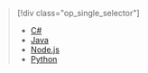 > [!div class="op_single_selector"]
> * [C#](../articles/iot-hub/iot-hub-csharp-csharp-process-d2c.md)
> * [Java](../articles/iot-hub/iot-hub-java-java-process-d2c.md)
> * [Node.js](../articles/iot-hub/iot-hub-node-node-process-d2c.md)
> * [Python](../articles/iot-hub/iot-hub-python-python-process-d2c.md)
> 

